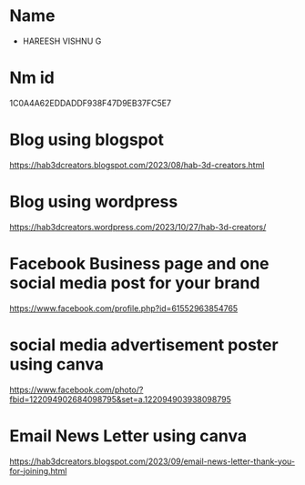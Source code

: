 # Name 
- HAREESH VISHNU G
# Nm id
1C0A4A62EDDADDF938F47D9EB37FC5E7
# Blog using blogspot
https://hab3dcreators.blogspot.com/2023/08/hab-3d-creators.html
# Blog using wordpress
https://hab3dcreators.wordpress.com/2023/10/27/hab-3d-creators/
# Facebook Business page and one social media post for your brand
https://www.facebook.com/profile.php?id=61552963854765
# social media advertisement poster using canva
https://www.facebook.com/photo/?fbid=122094902684098795&set=a.122094903938098795
# Email News Letter using canva
https://hab3dcreators.blogspot.com/2023/09/email-news-letter-thank-you-for-joining.html
